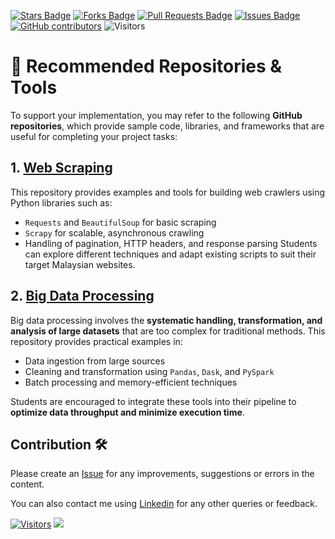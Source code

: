 <a href="https://github.com/drshahizan/HPDP/stargazers"><img src="https://img.shields.io/github/stars/drshahizan/HPDP" alt="Stars Badge"/></a>
<a href="https://github.com/drshahizan/HPDP/network/members"><img src="https://img.shields.io/github/forks/drshahizan/HPDP" alt="Forks Badge"/></a>
<a href="https://github.com/drshahizan/HPDP/pulls"><img src="https://img.shields.io/github/issues-pr/drshahizan/HPDP" alt="Pull Requests Badge"/></a>
<a href="https://github.com/drshahizan/HPDP/issues"><img src="https://img.shields.io/github/issues/drshahizan/HPDP" alt="Issues Badge"/></a>
<a href="https://github.com/drshahizan/HPDP/graphs/contributors"><img alt="GitHub contributors" src="https://img.shields.io/github/contributors/drshahizan/HPDP?color=2b9348"></a>
![Visitors](https://api.visitorbadge.io/api/visitors?path=https%3A%2F%2Fgithub.com%2Fdrshahizan%2FHPDP&labelColor=%23d9e3f0&countColor=%23697689&style=flat)

# 🔗 Recommended Repositories & Tools

To support your implementation, you may refer to the following **GitHub repositories**, which provide sample code, libraries, and frameworks that are useful for completing your project tasks:

## 1. [Web Scraping](https://github.com/drshahizan/python-web)
This repository provides examples and tools for building web crawlers using Python libraries such as:
- `Requests` and `BeautifulSoup` for basic scraping
- `Scrapy` for scalable, asynchronous crawling
- Handling of pagination, HTTP headers, and response parsing
Students can explore different techniques and adapt existing scripts to suit their target Malaysian websites.

## 2. [Big Data Processing](https://github.com/drshahizan/Python-big-data)
Big data processing involves the **systematic handling, transformation, and analysis of large datasets** that are too complex for traditional methods. This repository provides practical examples in:
- Data ingestion from large sources
- Cleaning and transformation using `Pandas`, `Dask`, and `PySpark`
- Batch processing and memory-efficient techniques

Students are encouraged to integrate these tools into their pipeline to **optimize data throughput and minimize execution time**.

## Contribution 🛠️
Please create an [Issue](https://github.com/drshahizan/HPDP/issues) for any improvements, suggestions or errors in the content.

You can also contact me using [Linkedin](https://www.linkedin.com/in/drshahizan/) for any other queries or feedback.

[![Visitors](https://api.visitorbadge.io/api/visitors?path=https%3A%2F%2Fgithub.com%2Fdrshahizan&labelColor=%23697689&countColor=%23555555&style=plastic)](https://visitorbadge.io/status?path=https%3A%2F%2Fgithub.com%2Fdrshahizan)
![](https://hit.yhype.me/github/profile?user_id=81284918)
